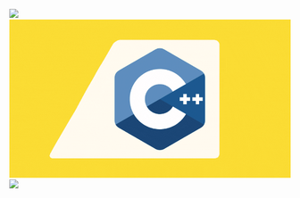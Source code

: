 ![](https://badge42.vercel.app/api/v2/cl3bnlb7t006309mfzx4jp4nm/stats?cursusId=21&coalitionId=101)
![](5nnkrcc3kixypm642opg.gif)
![](C.gif)

